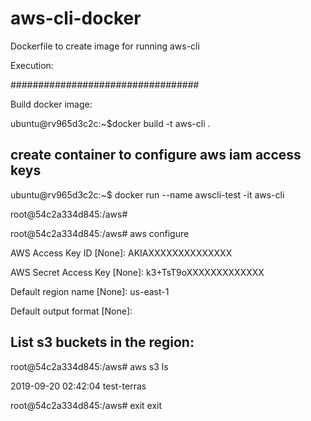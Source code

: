 # aws-cli-docker
Dockerfile to create image for running aws-cli

Execution:

##################################

Build docker image: 

ubuntu@rv965d3c2c:~$docker build -t aws-cli .

create container to configure aws iam access keys
----------------------------------------------------------

ubuntu@rv965d3c2c:~$ docker run --name awscli-test -it aws-cli

root@54c2a334d845:/aws#


root@54c2a334d845:/aws# aws configure

AWS Access Key ID [None]: AKIAXXXXXXXXXXXXXX

AWS Secret Access Key [None]: k3+TsT9oXXXXXXXXXXXXX

Default region name [None]: us-east-1

Default output format [None]:

List s3 buckets in the region:
----------------------------------------

root@54c2a334d845:/aws# aws s3 ls

2019-09-20 02:42:04 test-terras

root@54c2a334d845:/aws# exit
exit

